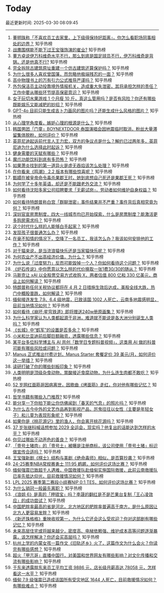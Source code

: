 # Today

最近更新时间: 2025-03-30 08:09:45

--- 
1. [董明珠称「不喜欢员工去家里，上下级得保持好距离」，你怎么看职场同事相处的边界？](https://www.zhihu.com/question/1888601791404410624) 知乎热榜
2. [战鹰围棋能不能下过王宝强饰演的崔业?](https://www.zhihu.com/question/1888626983828706563) 知乎热榜
3. [董方卓说伊万科维奇水平不行，那么到底是国足球员不行，伊万科维奇是背锅，还是他真不行?](https://www.zhihu.com/question/15724107407) 知乎热榜
4. [完全拆除古建筑原址重建一个仿古建筑还算保护吗？](https://www.zhihu.com/question/26445267) 知乎热榜
5. [为什么很多人喜欢曾国藩，而忽略他极端残忍的一面？](https://www.zhihu.com/question/1888999859710846779) 知乎热榜
6. [高中物理书上的万有引力公式推导严谨吗？](https://www.zhihu.com/question/15564321471) 知乎热榜
7. [外包保洁员主动投靠境外情报机关，造成重大失泄密，其将承担怎样的责任？工作中要从哪些环节提高保密意识？](https://www.zhihu.com/question/1888901710124114971) 知乎热榜
8. [女子玩切水果游戏 1 个月瘦 10 斤，真这么管用吗？是否有风险？你还有哪些既能娱乐又能减肥的妙招？](https://www.zhihu.com/question/1888892618320082561) 知乎热榜
9. [GPT-4o 目前只能生成吉卜力画风的图片吗？还能生成什么风格的图片？](https://www.zhihu.com/question/1888702218510784055) 知乎热榜
10. [从心理学角度看，嫉妒心理的根源是什么？](https://www.zhihu.com/question/1887427775440322980) 知乎热榜
11. [韩国男团「门童」BOYNEXTDOOR 泰国演唱会因地震临时取消，粉丝大量滞留集体脱粉，如何评价？](https://www.zhihu.com/question/1889119847876641983) 知乎热榜
12. [英菲尼迪起诉前代言人王力宏，双方的争议点是什么？解约已过两年多，英菲尼迪为什么选择此时起诉？](https://www.zhihu.com/question/1888276264378397155) 知乎热榜
13. [健身需要的天赋有哪些？](https://www.zhihu.com/question/12095926794) 知乎热榜
14. [魔爪功能饮料到底有多恐怖？](https://www.zhihu.com/question/330973224) 知乎热榜
15. [如果萧炎找到的第一道异火是虚无吞焰该怎么处理？](https://www.zhihu.com/question/10176443913) 知乎热榜
16. [在你看来《鸣潮》 2.2 版本有哪些惊喜呢？](https://www.zhihu.com/question/1888563877723219694) 知乎热榜
17. [甄嬛在被皇帝命令毒杀果郡王时，她到底想自己死还是果郡王死？](https://www.zhihu.com/question/657705541) 知乎热榜
18. [为何学了十多年英语，却还是不能跟老外交流？](https://www.zhihu.com/question/661705761) 知乎热榜
19. [如何看待沈阳多家公司招聘要求「无薪试岗」，劳动者如何维护自身权益？](https://www.zhihu.com/question/1888529875532481590) 知乎热榜
20. [如何看待特朗普称白宫「群聊泄密」事件结果并不严重？事件背后真相究竟为何？](https://www.zhihu.com/question/1888527619345080619) 知乎热榜
21. [深圳官宣房票制度，四大一线城市均已开始探索，什么是房票制度？能激活更多购房需求吗？](https://www.zhihu.com/question/1888719532350207150) 知乎热榜
22. [这个时代什么样的人能够白手起家？](https://www.zhihu.com/question/367560094) 知乎热榜
23. [发现孩子很普通怎么办？](https://www.zhihu.com/question/412620700) 知乎热榜
24. [在毫不知情的情况下，空降了一名员工，我该怎么办？我该如何安排他的工作？](https://www.zhihu.com/question/1888506910015194326) 知乎热榜
25. [对于猫来说，是当流浪猫快乐还是当家猫快乐呢？](https://www.zhihu.com/question/1804038372) 知乎热榜
26. [为何农业产不出高经济价值，为什么？](https://www.zhihu.com/question/14492741003) 知乎热榜
27. [为什么说「过度努力」反而可能毁掉一个人？你如何看待这个问题？](https://www.zhihu.com/question/1887453341530972393) 知乎热榜
28. [《炉石传说》中你愿意以怎么样的代价换取一张1费30/30的随从？](https://www.zhihu.com/question/8050034335) 知乎热榜
29. [马斯克让 xAI 以全股票交易方式收购 X，两者估值 800 亿和 330 亿美元，商业上如何解读？](https://www.zhihu.com/question/1889249785359348257) 知乎热榜
30. [特朗普称任何关税协议都将在 4 月 2 日措施生效后达成，美股全线大跌，热门中概股普跌，如何解读？](https://www.zhihu.com/question/1889249779755758758) 知乎热榜
31. [缅甸接连发生 7.9、6.4 级地震，已致该国 1002 人死亡，云南多地震感明显，目前当地情况如何？](https://www.zhihu.com/question/1888963932565238220) 知乎热榜
32. [如何看待《崩坏:星穹铁道》即将赠送240w册原画集？](https://www.zhihu.com/question/1889063664285382182) 知乎热榜
33. [为什么科学家认为人类都起源于非洲，难道就不能说是各大洲分别诞生人类吗？](https://www.zhihu.com/question/15552238269) 知乎热榜
34. [《长城》中“鹤军”的设置是否多余？](https://www.zhihu.com/question/53740406) 知乎热榜
35. [小米和比亚迪前后脚巨额融资，透露哪些信息？](https://www.zhihu.com/question/1888198672535217265) 知乎热榜
36. [某平台多位科学博主与 AI 共创「数学日专题科普视频」，这类用 AI 做的科普可能有哪些风险或问题？](https://www.zhihu.com/question/1888995017693028589) 知乎热榜
37. [Manus 正式推出付费计划，Manus Starter 套餐定价 39 美元/月，如何评价这一举措？](https://www.zhihu.com/question/1889003780118378250) 知乎热榜
38. [读研打破了你的哪些刻板印象？](https://www.zhihu.com/question/1887829218479547995) 知乎热榜
39. [人类明明是顶级杂食动物，胃酸接近食腐动物，为什么连生肉都不敢吃？](https://www.zhihu.com/question/14159370972) 知乎热榜
40. [52 岁网红面筋哥因病离世，因歌曲《烤面筋》走红，你对他有哪些记忆？](https://www.zhihu.com/question/1889293018445608906) 知乎热榜
41. [哲学书籍有哪些入门推荐?](https://www.zhihu.com/question/6635228444) 知乎热榜
42. [能分享一下你拍下能让你仿佛闻到「春天的气息」的照片吗？](https://www.zhihu.com/question/15653909796) 知乎热榜
43. [为什么古今中外的文艺作品再到影视产品，厉鬼往往以女性（主要是年轻女子）和儿童为表现形象呢？](https://www.zhihu.com/question/15694005151) 知乎热榜
44. [如果你是《桃花源记》里的渔人，你会离开桃花源吗？](https://www.zhihu.com/question/576736811) 知乎热榜
45. [37 岁张继科喊话想参加 2029 全运会，现实吗？他复出的话能达到怎样的水平？](https://www.zhihu.com/question/1888951574862192899) 知乎热榜
46. [你见过哪些不动声色的善良？](https://www.zhihu.com/question/589462529) 知乎热榜
47. [「壹号土猪肉」的「壹号土」被曝是注册商标，该公司使用「壹号土猪」标识做宣传合适吗？](https://www.zhihu.com/question/1888267921714827300) 知乎热榜
48. [王宝强新剧《棋士》结构与美剧《绝命毒师》相似，是否算抄袭？](https://www.zhihu.com/question/1888624416184854388) 知乎热榜
49. [24-25赛季NBA常规赛勇士 111:95 鹈鹕，如何评价这场比赛？](https://www.zhihu.com/question/1889229007704285211) 知乎热榜
50. [缅甸强震已致超千人遇难，中国救援队赴缅甸实施国际救援，此前云南救援队已率先抵达仰光，目前救援情况如何？](https://www.zhihu.com/question/1889257929338754786) 知乎热榜
51. [LPL 2025 赛季第二赛段小组赛NIP 0:1 TES，如何评价这场比赛？](https://www.zhihu.com/question/1889375416478839088) 知乎热榜
52. [为什么销冠一般最先离职？](https://www.zhihu.com/question/11744499028) 知乎热榜
53. [《浪姐 6》是真的「押错宝」吗？李晟的翻红是不是芒果台复制「王心凌效应」的成功尝试？](https://www.zhihu.com/question/1889019281397745426) 知乎热榜
54. [中国肥胖率最高的省是河北，北方地区的肥胖率普遍高于南方，是什么原因让北方人更容易发胖？](https://www.zhihu.com/question/1889001779984824247) 知乎热榜
55. [《新还珠格格》重映收视第一，为什么它还会这么受欢迎？你对这部剧有哪些记忆？](https://www.zhihu.com/question/1888904841742479771) 知乎热榜
56. [未来高层住宅或将越来越少，密度高、电梯依赖强、维护成本高等问题逐渐暴露，该怎样解决？你还会买高层吗？](https://www.zhihu.com/question/1889222967541589930) 知乎热榜
57. [杭州上学的内蒙女孩一篇作文《旧轨还乡》火了，这篇作文为什么会火？你读完有哪些感想？](https://www.zhihu.com/question/1888612098172483311) 知乎热榜
58. [超火「甲亢哥」直播中国行，对美国和世界网友有哪些影响？对文化传播和交流有哪些影响？](https://www.zhihu.com/question/1889263078245365226) 知乎热榜
59. [于东来透露胖东来员工平均工资 9886 元，店长级月薪高达 78058 元，怎样看这一水平？](https://www.zhihu.com/question/1889315640545863336) 知乎热榜
60. [缅甸 7.9 级强震已造成该国所有受灾地区 1644 人死亡，目前救援情况如何？有哪些难点？](https://www.zhihu.com/question/1889275433926747108) 知乎热榜
